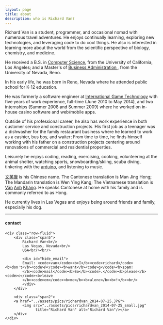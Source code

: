 ```yaml
---
layout: page
title: about
description: who is Richard Van?
---
```


Richard Van is a student, programmer, and occasional nomad with numerous travel adventures. He enjoys continually learning, exploring new technologies, and leveraging code to do cool things.  He also is interested in learning more about the world from the scientific perspective of biology, chemistry, and medicine.

He received a B.S. in [Computer Science](http://www.cs.ucla.edu/), from the University of California, Los Angeles; and a Master's of [Business Administration ](http://www.unr.edu/degrees/business-administration/mba), from the University of Nevada, Reno.

In his early life, he was born in Reno, Nevada where he attended public school for K-12 education.

He was formerly a software engineer at [International Game Technology](https://www.igt.com/) with five years of work experience,  full-time (June 2010 to May 2014), and two internships (Summer 2008 and Summer 2009) where he worked on in-house casino software and web/mobile apps.  

Outside of his professional career, he also has work experience in both customer service and construction projects.  His first job as a teenager was a dishwasher for the family restaurant business where he learned to work as a cashier, bus boy, and waiter;  From time to time, he finds himself working with his father on a construction projects centering around renovations of commercial and residential properties.

Leisurely he enjoys coding, reading, exercising, cooking, volunteering at the animal shelter, watching sports, snowboarding/skiing, scuba diving, tinkering with the [arduino](https://www.arduino.cc/), and listening to music.

[文](https://en.wiktionary.org/wiki/%E6%96%87)[英](https://en.wiktionary.org/wiki/%E8%8B%B1)[康](https://en.wiktionary.org/wiki/%E6%96%87) is his Chinese name. The Cantonese translation is Man Jing Hong; The Mandarin translation is Wen Ying Kang; The Vietnamese translation is [Văn](https://en.wiktionary.org/wiki/v%C4%83n#Vietnamese) [Anh](https://en.wiktionary.org/wiki/Anh) [Khăng](http://meaningoffirstname.blogspot.com/2009/08/khang-name-meanings-of-khang-baby-names.html). He speaks Cantonese at home with his family and is commonly referred to as Hong.

He currently lives in Las Vegas and enjoys being around friends and family, especially his dog.


---

<div class="container">
<h4><a name="contact"></a>contact</h4>

    <div class="row-fluid">
        <div class="span5">
            Richard Van<br/>
            Las Vegas, Nevada<br/>
            USA<br/><br/>

            <div id="hide_email">
            Email: <code>van</code><b>I</b><code>richard</code><b>don't</b><code>@</code><b>want</b><code>g</code><b>spam!
            </b><code>mail</code><b>So</b><code>.</code><b>please</b><code>c</code><b>leave
            </b><code>om</code><b>me</b><b>alone</b><b>!</b><br/>
            </div>
        </div>

        <div class="span2">
        <a href="../assets/pics/richardvan_2014-07-25.JPG">
            <img src="../assets/pics/richardvan_2014-07-25_small.jpg"
                  title="Richard Van" alt="Richard Van"/></a>
        </div>
    </div>
</div>
